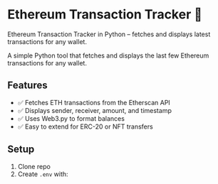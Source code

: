 # Ethereum Transaction Tracker 🚀
Ethereum Transaction Tracker in Python – fetches and displays latest transactions for any wallet.


A simple Python tool that fetches and displays the last few Ethereum transactions for any wallet.

## Features
- ✅ Fetches ETH transactions from the Etherscan API
- ✅ Displays sender, receiver, amount, and timestamp
- ✅ Uses Web3.py to format balances
- ✅ Easy to extend for ERC-20 or NFT transfers

## Setup
1. Clone repo
2. Create `.env` with:
